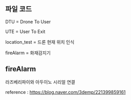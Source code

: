 ## 파일 코드
DTU = Drone To User

UTE = User To Exit

location_test = 드론 현재 위치 인식

fireAlarm = 화재감지기

## fireAlarm
라즈베리파이와 아두이노 시리얼 연결

reference : https://blog.naver.com/3demp/221399859161
